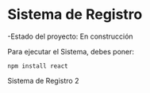 <h1>Sistema de Registro</h1>

-Estado del proyecto: En construcción

Para ejecutar el Sistema, debes poner:

```npm install react```

Sistema de Registro 2
